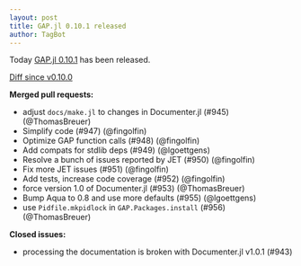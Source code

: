 ```yaml
---
layout: post
title: GAP.jl 0.10.1 released
author: TagBot
---
```


Today [GAP.jl 0.10.1](https://github.com/oscar-system/GAP.jl/releases/tag/v0.10.1) has
been released.

[Diff since v0.10.0](https://github.com/oscar-system/GAP.jl/compare/v0.10.0...v0.10.1)


**Merged pull requests:**
- adjust `docs/make.jl` to changes in Documenter.jl (#945) (@ThomasBreuer)
- Simplify code (#947) (@fingolfin)
- Optimize GAP function calls (#948) (@fingolfin)
- Add compats for stdlib deps (#949) (@lgoettgens)
- Resolve a bunch of issues reported by JET (#950) (@fingolfin)
- Fix more JET issues (#951) (@fingolfin)
- Add tests, increase code coverage (#952) (@fingolfin)
- force version 1.0 of Documenter.jl (#953) (@ThomasBreuer)
- Bump Aqua to 0.8 and use more defaults (#955) (@lgoettgens)
- use `Pidfile.mkpidlock` in `GAP.Packages.install` (#956) (@ThomasBreuer)

**Closed issues:**
- processing the documentation is broken with Documenter.jl v1.0.1 (#943)

